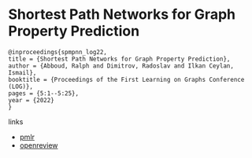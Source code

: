 # Shortest Path Networks for Graph Property Prediction

```
@inproceedings{spmpnn_log22,
title = {Shortest Path Networks for Graph Property Prediction},
author = {Abboud, Ralph and Dimitrov, Radoslav and Ilkan Ceylan, Ismail},
booktitle = {Proceedings of the First Learning on Graphs Conference (LOG)},
pages = {5:1--5:25},
year = {2022}
}
```

links
- [pmlr](https://proceedings.mlr.press/v198/abboud22a.html)
- [openreview](https://openreview.net/forum?id=mWzWvMxuFg1)
